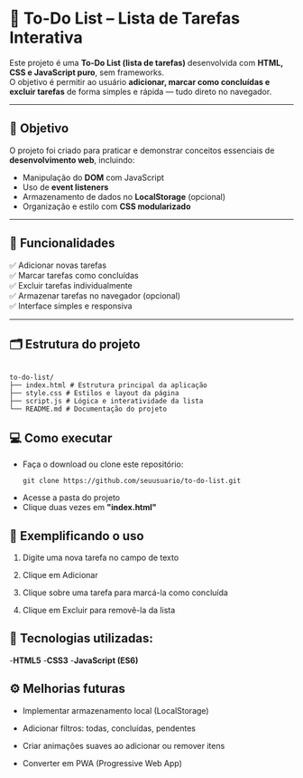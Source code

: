 # 📝 To-Do List – Lista de Tarefas Interativa

Este projeto é uma **To-Do List (lista de tarefas)** desenvolvida com **HTML, CSS e JavaScript puro**, sem frameworks.  
O objetivo é permitir ao usuário **adicionar, marcar como concluídas e excluir tarefas** de forma simples e rápida — tudo direto no navegador.

---

## 🎯 Objetivo

O projeto foi criado para praticar e demonstrar conceitos essenciais de **desenvolvimento web**, incluindo:

- Manipulação do **DOM** com JavaScript  
- Uso de **event listeners**  
- Armazenamento de dados no **LocalStorage** (opcional)  
- Organização e estilo com **CSS modularizado**

---

## 🧩 Funcionalidades

✅ Adicionar novas tarefas  
✅ Marcar tarefas como concluídas  
✅ Excluir tarefas individualmente  
✅ Armazenar tarefas no navegador (opcional)  
✅ Interface simples e responsiva

---
## 🗂️ Estrutura do projeto
```

to-do-list/
├── index.html # Estrutura principal da aplicação
├── style.css # Estilos e layout da página
├── script.js # Lógica e interatividade da lista
└── README.md # Documentação do projeto

```

## 💻 Como executar

- Faça o download ou clone este repositório:  
   ```
   git clone https://github.com/seuusuario/to-do-list.git
  ```
- Acesse a pasta do projeto
- Clique duas vezes em **"index.html"**

## 🌟 Exemplificando o uso

1. Digite uma nova tarefa no campo de texto

2. Clique em Adicionar

3. Clique sobre uma tarefa para marcá-la como concluída

4. Clique em Excluir para removê-la da lista

## 🧠 Tecnologias utilizadas:

-**HTML5**
-**CSS3**
-**JavaScript (ES6)**

## ⚙️ Melhorias futuras

- Implementar armazenamento local (LocalStorage)

- Adicionar filtros: todas, concluídas, pendentes

- Criar animações suaves ao adicionar ou remover itens

- Converter em PWA (Progressive Web App)

